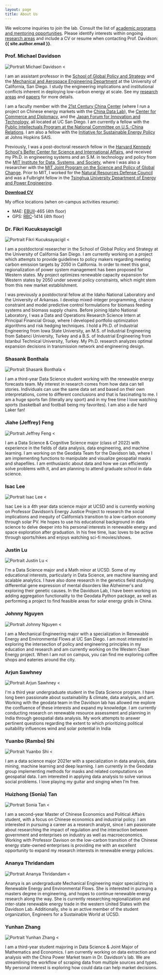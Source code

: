 ```yaml
---
layout: page
title: About Us
---
```


We welcome inquiries to join the lab. Consult the list of [academic programs and mentoring opportunities](/mentoring/). Please identify interests within ongoing [research areas](/research/) and include a CV or resume when contacting Prof. Davidson: **{{ site.author.email }}**.

### Prof. Michael Davidson
![Portrait Michael Davidson <](https://drive.google.com/uc?export=view&id=1Sd919W4hk0rYeZrfNE_o6Tvk1W4g6-3e)

I am an assistant professor in the [School of Global Policy and Strategy](http://gps.ucsd.edu/) and the [Mechanical and Aerospace Engineering Department](http://maeweb.ucsd.edu/) at the University of California, San Diego. I study the engineering implications and institutional conflicts inherent in deploying low-carbon energy at scale. See my [research areas](/research/) and [papers](/papers/) for more details.

I am a faculty member with the [21st Century China Center][21ccc] (where I run a project on Chinese energy markets with the [China Data Lab](cdl)), the [Center for Commerce and Diplomacy][ccd], and the [Japan Forum for Innovation and Technology][jfit], all located at UC San Diego. I am currently a fellow with the [Public Intellectuals Program at the National Committee on U.S.-China Relations](https://www.ncuscr.org/program/public-intellectuals-program). I am also a fellow with the [Initiative for Sustainable Energy Policy](http://sais-isep.org/) at Johns Hopkins SAIS.

Previously, I was a post-doctoral research fellow in the [Harvard Kennedy School's Belfer Center for Science and International Affairs][belfer], and received my Ph.D. in engineering systems and an S.M. in technology and policy from the [MIT Institute for Data, Systems, and Society](https://idss.mit.edu/), where I was also a researcher with the [MIT Joint Program on the Science and Policy of Global Change](http://globalchange.mit.edu). Prior to MIT, I worked for the [Natural Resources Defense Council](https://www.nrdc.org/) and was a Fulbright fellow in the [Tsinghua University Department of Energy and Power Engineering](http://www.te.tsinghua.edu.cn/publish/teen/index.html).

[**Download CV**](https://drive.google.com/file/d/1K7R3tf54fY_FYJubj97W3yP5Oazb3Fci/view?usp=sharing)

My office locations (when on-campus activities resume):
- MAE: [EBUII][ebuii]-465 (4th floor)
- GPS: [RBC][rbc]-1414 (4th floor)


### Dr. Fikri Kucuksayacigil
![Portrait Fikri Kucuksayacigil <](https://drive.google.com/uc?export=view&id=1HjpU9VFBOYrwoqxfnLH1lOAcDgbY4fhF)

I am a postdoctoral researcher in the School of Global Policy and Strategy at the University of California San Diego. I am currently working on a project which attempts to provide guidelines to policy makers regarding meeting carbon emission targets by 2050 in California. In order to meet this goal, regionalization of power system management has been proposed for Western states. My project optimizes renewable capacity expansion for Western states by 2050 under several policy constraints, which might stem from this new market establishment.

I was previously a postdoctoral fellow at the Idaho National Laboratory and the University of Arkansas. I develop mixed-integer programming, chance constraint and model predictive control formulations for biomass feeding systems and biomass supply chains. Before joining Idaho National Laboratory, I was a Data and Operations Research Science Intern at Principal Financial Group, where I developed portfolio optimization algorithms and risk hedging techniques. I hold a Ph.D. of Industrial Engineering from Iowa State University, an M.S. of Industrial Engineering from Sabanci University, Turkey and a B.S. of Industrial Engineering from Istanbul Technical University, Turkey. My Ph.D. research analyzes optimal expansion decisions in transmission network and engineering design.

### Shasank Bonthala
![Portrait Shasank Bonthala <](https://drive.google.com/uc?export=view&id=1kWC8RGiCgMZrMgEwCoHV_y9YIq3pb1YH)

I am a third-year Data Science student working with the renewable energy forecasts team. My interest in research comes from how data can tell stories. Individuals can use the same data set and based on their own interpretations, come to different conclusions and that is fascinating to me. I am a huge sports fan (literally any sport) and in my free time I love watching sports (basketball and football being my favorites). I am also a die hard Laker fan!

### Jiahe (Jeffrey) Feng
![Portrait Jeffrey Feng <](https://drive.google.com/uc?export=view&id=1TgRGwez2JY63LppK57UHIyVAbrEaa-rx)

I am a Data Science & Cognitive Science major (class of 2022) with experience in the fields of data analysis, data engineering, and machine learning. I am working on the Geodata Team for the Davidson lab, where I am implementing functions to manipulate and visualize geospatial masks and shapefiles. I am enthusiastic about data and how we can efficiently solve problems with it, and am planning to attend graduate school in data science.

### Isac Lee
![Portrait Isac Lee <](https://drive.google.com/uc?export=view&id=11LWIAfRBOqUUJpXvLxuCEunGfZJl55x1)

Isac Lee is a 4th year data science major at UCSD and is currently working on Professor Davidson’s Energy Justice Project to research the social implications and inequity of California’s transition to a low-carbon economy through solar PV. He hopes to use his educational background in data science to delve deeper into his personal interests in renewable energy and space exploration after graduation. In his free time, Isac loves to be active through sports/hikes and enjoys watching sci-fi movies/shows.

### Justin Lu
![Portrait Justin Lu <](https://drive.google.com/uc?export=view&id=1JehMs-UjpgBRtaGuSsDqNimmKktmyqzh)

I'm a Data Science major and a Math minor at UCSD. Some of my educational interests, particularly in Data Science, are machine learning and scalable analytics. I have also done research in the genetics field studying differential gene expression of mental disorders like Alzheimer's and exploring their genetic causes. In the Davidson Lab, I have been working on adding aggregation functionality to the Geodata Python package, as well as performing a project to find feasible areas for solar energy grids in China.

### Johnny Nguyen
![Portrait Johnny Nguyen <](https://drive.google.com/uc?export=view&id=1lEcagxXGSk45xqxK5Nmr96tMgyL3p6bL)

I am a Mechanical Engineering major with a specialization in Renewable Energy and Environmental Flows at UC San Diego. I am most interested in exploring the intersection of policy and engineering principles in my education and research and am currently working on the Western Clean Energy project. When I am not on campus, you can find me exploring coffee shops and eateries around the city.

### Arjun Sawhney
![Portrait Arjun Sawhney <](https://drive.google.com/uc?export=view&id=1o0HT6own_W8ZE2iWbl87fUZa5BOcRas0)

I'm a third year undergraduate student in the Data Science program. I have long been passionate about sustainability & climate, data analysis, and art. Working with the geodata team in the Davidson lab has allowed me explore the confluence of these interests and expand my knowledge. I am currently conducting research on renewable resource assessment and planning in India through geospatial data analysis. My work attempts to answer pertinent questions regarding the extent to which prioritizing political suitability influences wind and solar potential in India

### Yuanbo (Rambo) Shi
![Portrait Yuanbo Shi <](https://drive.google.com/uc?export=view&id=1XGYoCUCFDxF5o3r1JyLtJeQAqLhLC_MS)

I am a data science major 2021er with a specialization in data analysis, data mining, machine learning and deep learning. I am currently in the Geodata group implementing methods for masks and related computations on geospatial data. I am interested in applying data analysis to solve various social problems. I love playing my guitar and singing when I’m free.

### Huizhong (Sonia) Tan
![Portrait Sonia Tan <](https://drive.google.com/uc?export=view&id=1tBh2XIs1sofQ_soBoeXI4HPo9e6e_Kjk)

I am a second-year Master of Chinese Economics and Political Affairs student, with a focus on Chinese economics and industrial policy. I am interested in pursuing a career as a research analyst, since I am passionate about researching the impact of regulation and the interaction between government and enterprises on industry as well as macroeconomics. Working with Professor Davison on the low-carbon transition of the Chinese energy state-owned enterprises is providing me with an excellent opportunity to expand my research interests in renewable energy policies.

### Ananya Thridandam
![Portrait Ananya Thridandam <](https://drive.google.com/uc?export=view&id=1fnqifH7PopcoqhTrxqS8QKoZ02mSS5Cy)

Ananya is an undergraduate Mechanical Engineering major specializing in Renewable Energy and Environmental Flows.  She is interested in pursuing a masters degree in engineering, and hopes to continue renewable energy research along the way.  She is currently researching regionalization and inter-state renewable energy trade in the western United States with the Davidson Lab.  Additionally, she is an active member of the student organization, Engineers for a Sustainable World at UCSD.

### Yunhan Zhang
![Portrait Yunhan Zhang <](https://drive.google.com/uc?export=view&id=1PU2JUNWAmT3IKIyTt_L4h3LQ6Nzlc7jN)

I am a third-year student majoring in Data Science & Joint Major of Mathematics and Economics. I am currently working on data extraction and analysis with the China Power Market team in Dr. Davidson's lab. We are streamlining the workflow of scraping data from multiple sources and types. My personal interest is exploring how could data can help market decisions.



[21ccc]: http://china.ucsd.edu/
[cdl]: http://chinadatalab.ucsd.edu/projects/
[ccd]: http://ccd.ucsd.edu/
[belfer]: https://www.belfercenter.org/
[enrp]: https://www.belfercenter.org/program/environment-and-natural-resources
[rbc]: https://maps.ucsd.edu/map/?id=1005#!m/237146
[ebuii]: https://maps.ucsd.edu/map/?id=1005#!m/246302
[jfit]: https://jfit.ucsd.edu/
